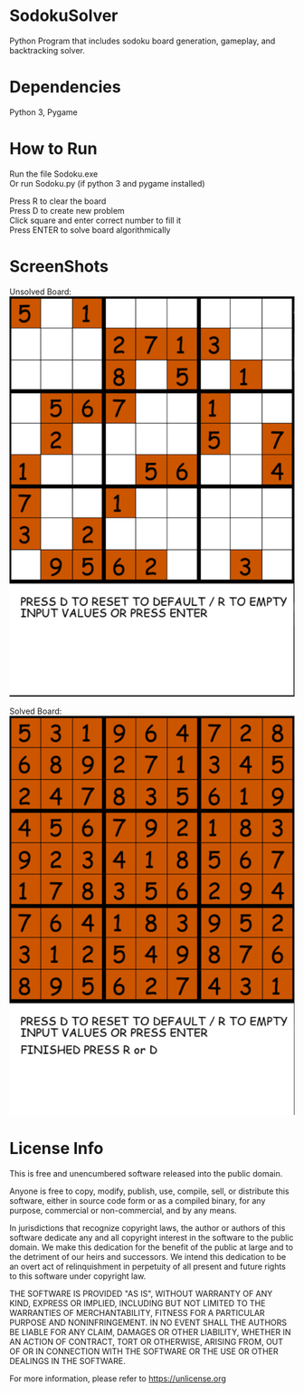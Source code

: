 # SodokuSolver
Python Program that includes sodoku board generation, gameplay, and backtracking solver.

# Dependencies
Python 3, Pygame

# How to Run
Run the file Sodoku.exe  
Or run Sodoku.py (if python 3 and pygame installed)  
  
Press R to clear the board  
Press D to create new problem  
Click square and enter correct number to fill it  
Press ENTER to solve board algorithmically  

# ScreenShots
Unsolved Board:  
![alt text](https://github.com/KHodow677/SodokuSolver/blob/main/Assets/Screenshots/SodokuEmpty.PNG?raw=true)

Solved Board:  
![alt text](https://github.com/KHodow677/SodokuSolver/blob/main/Assets/Screenshots/SodokuFull.PNG?raw=true)

# License Info
This is free and unencumbered software released into the public domain.

Anyone is free to copy, modify, publish, use, compile, sell, or
distribute this software, either in source code form or as a compiled
binary, for any purpose, commercial or non-commercial, and by any
means.

In jurisdictions that recognize copyright laws, the author or authors
of this software dedicate any and all copyright interest in the
software to the public domain. We make this dedication for the benefit
of the public at large and to the detriment of our heirs and
successors. We intend this dedication to be an overt act of
relinquishment in perpetuity of all present and future rights to this
software under copyright law.

THE SOFTWARE IS PROVIDED "AS IS", WITHOUT WARRANTY OF ANY KIND,
EXPRESS OR IMPLIED, INCLUDING BUT NOT LIMITED TO THE WARRANTIES OF
MERCHANTABILITY, FITNESS FOR A PARTICULAR PURPOSE AND NONINFRINGEMENT.
IN NO EVENT SHALL THE AUTHORS BE LIABLE FOR ANY CLAIM, DAMAGES OR
OTHER LIABILITY, WHETHER IN AN ACTION OF CONTRACT, TORT OR OTHERWISE,
ARISING FROM, OUT OF OR IN CONNECTION WITH THE SOFTWARE OR THE USE OR
OTHER DEALINGS IN THE SOFTWARE.

For more information, please refer to <https://unlicense.org>
